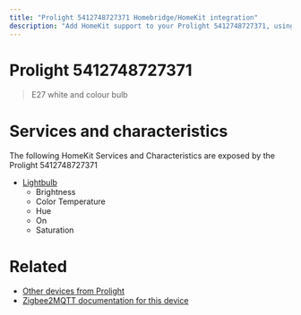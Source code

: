 ```yaml
---
title: "Prolight 5412748727371 Homebridge/HomeKit integration"
description: "Add HomeKit support to your Prolight 5412748727371, using Homebridge, Zigbee2MQTT and homebridge-z2m."
---
```

<!---
This file has been GENERATED using src/docgen/docgen.ts
DO NOT EDIT THIS FILE MANUALLY!
-->
# Prolight 5412748727371
> E27 white and colour bulb


# Services and characteristics
The following HomeKit Services and Characteristics are exposed by
the Prolight 5412748727371

* [Lightbulb](../../light.md)
  * Brightness
  * Color Temperature
  * Hue
  * On
  * Saturation


# Related
* [Other devices from Prolight](../index.md#prolight)
* [Zigbee2MQTT documentation for this device](https://www.zigbee2mqtt.io/devices/5412748727371.html)